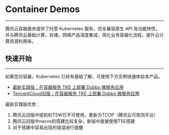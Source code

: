 # Container Demos
---

腾讯云容器服务提供了托管 Kubernetes 服务，完全兼容原生 API 及功能特性，并与腾讯云基础计算，存储，网络产品深度集成，简化业务容器化流程，提升云计算资源利用率。

## 快速开始
--- 
如果您对容器，Kubernetes 已经有基础了解，可使用下方实例快速体验本产品。
- [最新实践版：在容器服务 TKE 上部署 Dubbo 微服务应用](https://github.com/Wangjunhc/tke-demo/tree/main/dubbo-on-tke)
- [TencentCloud旧版：在容器服务 TKE 上部署 Dubbo 微服务应用](https://github.com/TencentCloud/container-demo/tree/main/dubbo-on-tke)

最新实践版优势：
1. 腾讯云旧版中提到的TSW已不可使用，更新为TCOP（腾讯云可观测平台）
2. 腾讯云旧版中nacos的搭建比较复杂，新版中直接使用TSE搭建
3. 对于搭建中容易出现的错误进行提醒

